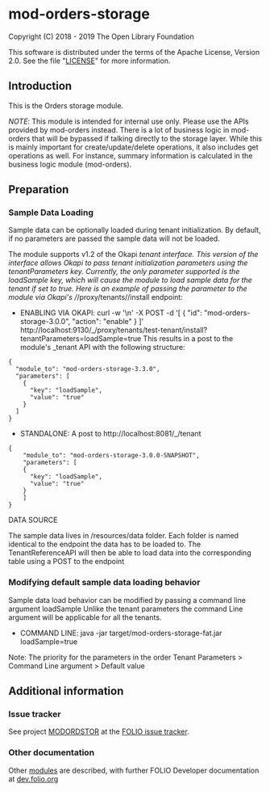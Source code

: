 # mod-orders-storage

Copyright (C) 2018 - 2019 The Open Library Foundation

This software is distributed under the terms of the Apache License,
Version 2.0. See the file "[LICENSE](LICENSE)" for more information.

## Introduction

This is the Orders storage module.

*NOTE*: This module is intended for internal use only.  Please use the APIs provided by mod-orders instead.  There is a lot of business logic in mod-orders that will be bypassed if talking directly to the storage layer. While this is mainly important for create/update/delete operations, it also includes get operations as well. For instance, summary information is calculated in the business logic module (mod-orders).

## Preparation

### Sample Data Loading

Sample data can be optionally loaded during tenant initialization. By default, if no parameters are passed the sample data will not be loaded. 

The module supports v1.2 of the Okapi _tenant interface. This version of the interface allows Okapi to pass tenant initialization parameters using the tenantParameters key. Currently, the only parameter supported is the loadSample key, which will cause the module to load sample data for the tenant if set to true. Here is an example of passing the parameter to the module via Okapi's /_/proxy/tenants/<tenantId>/install endpoint:

* ENABLING VIA OKAPI:
curl -w '\n' -X POST -d '[ { "id": "mod-orders-storage-3.0.0", "action": "enable" } ]' http://localhost:9130/_/proxy/tenants/test-tenant/install?tenantParameters=loadSample=true
This results in a post to the module's _tenant API with the following structure:
```
{
  "module_to": "mod-orders-storage-3.3.0",
  "parameters": [
    {
      "key": "loadSample",
      "value": "true"
    }
  ]
}
```

* STANDALONE:
A post to http://localhost:8081/_/tenant
```
{
	"module_to": "mod-orders-storage-3.0.0-SNAPSHOT",
	"parameters": [
    {
      "key": "loadSample",
      "value": "true"
    }
    ]
}
```
DATA SOURCE

The sample data lives in /resources/data folder. Each folder is named identical to the endpoint the data has to be loaded to. The TenantReferenceAPI will then be able to load data into the corresponding table using a POST to the endpoint


### Modifying default sample data loading behavior
Sample data load behavior can be modified by passing a command line argument loadSample
Unlike the tenant parameters the command Line argument will be applicable for all the tenants.

* COMMAND LINE: 
java -jar target/mod-orders-storage-fat.jar loadSample=true


Note: The priority for the parameters in the order Tenant Parameters > Command Line argument > Default value



## Additional information

### Issue tracker

See project [MODORDSTOR](https://issues.folio.org/browse/MODORDSTOR)
at the [FOLIO issue tracker](https://dev.folio.org/guidelines/issue-tracker).

### Other documentation

Other [modules](https://dev.folio.org/source-code/#server-side) are described,
with further FOLIO Developer documentation at
[dev.folio.org](https://dev.folio.org/)
